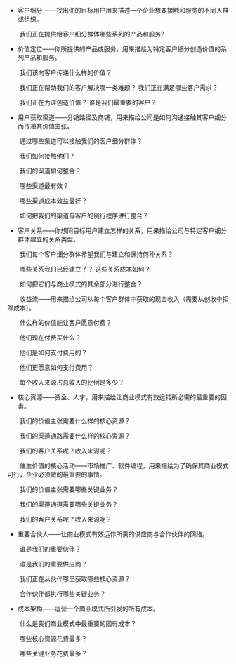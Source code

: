 + 客户细分 ——找出你的目标用户用来描述一个企业想要接触和服务的不同人群或组织。

　　我们正在提供给客户细分群体哪些系列的产品和服务?

+ 价值定位——你所提供的产品或服务。用来描绘为特定客户细分创造价值的系列产品和服务。

　　我们该向客户传递什么样的价值？

　　我们正在帮助我们的客户解决哪一类难题？ 我们正在满足哪些客户需求？

　　我们正在为谁创造价值？ 谁是我们最重要的客户？

+ 用户获取渠道——分销路径及商铺，用来描绘公司是如何沟通接触其客户细分而传递其价值主张。

　　通过哪些渠道可以接触我们的客户细分群体？

　　我们如何接触他们？

　　我们的渠道如何整合？

　　哪些渠道最有效？

　　哪些渠道成本效益最好？

　　如何把我们的渠道与客户的例行程序进行整合？

+ 客户关系——你想同目标用户建立怎样的关系，用来描绘公司与特定客户细分群体建立的关系类型。

　　我们每个客户细分群体希望我们与建立和保持何种关系？

　　哪些关系我们已经建立了？ 这些关系成本如何？

　　如何把它们与商业模式的其余部分进行整合？

　　收益流——用来描绘公司从每个客户群体中获取的现金收入（需要从创收中扣除成本）。

　　什么样的价值能让客户愿意付费？

　　他们现在付费买什么？

　　他们是如何支付费用的？

　　他们更愿意如何支付费用？

　　每个收入来源占总收入的比例是多少？

+ 核心资源——资金、人才，用来描绘让商业模式有效运转所必需的最重要的因素。

　　我们的价值主张需要什么样的核心资源？

　　我们的渠道通路需要什么样的核心资源？

　　我们的客户关系呢？收入来源呢？

　　催生价值的核心活动——市场推广、软件编程，用来描绘为了确保其商业模式可行，企业必须做的最重要的事情。

　　我们的价值主张需要哪些关键业务？

　　我们的渠道通道需要哪些关键业务？

　　我们的客户关系呢？收入来源呢？

+ 重要合伙人——让商业模式有效运作所需的供应商与合作伙伴的网络。

　　谁是我们的重要伙伴？

　　谁是我们的重要供应商？

　　我们正在从伙伴哪里获取哪些核心资源？

　　合作伙伴都执行哪些关键业务？

+ 成本架构——运营一个商业模式所引发的所有成本。

　　什么是我们商业模式中最重要的固有成本？

　　哪些核心资源花费最多？

　　哪些关键业务花费最多？
